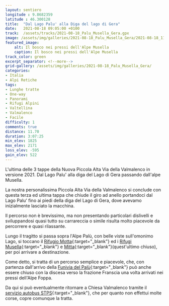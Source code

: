 ```yaml
---
layout: sentiero
longitude : 9.8682359
latitude : 46.300128
title:  "Dal Lago Palu' alla Diga del lago di Gera"
date:   2021-08-18 09:05:00 +0100
track:  /assets/tracks/2021-08-18_Palu_Musella_Gera.gpx
image: /assets/img/galleries/2021-08-18_Palu_Musella_Gera/2021-08-18_11-00-54_417.jpeg
featured_image:
    alt: Il bosco nei pressi dell'Alpe Musella
    caption: Il bosco nei pressi dell'Alpe Musella
track_color: green
excerpt_separator: <!--more-->
grid-gallery: /assets/img/galleries/2021-08-18_Palu_Musella_Gera/
categories:
- Italia
- Alpi Retiche
tags:
- Lunghe tratte
- One-way
- Panorami
- Rifugi Alpini
- Valtellina
- Valmalenco
- Facile
difficulty: 1
comments: true
distance: 11.70 
duration: 3:07:25
min_elev: 1825
max_elev: 2171
loss_elev: -595
gain_elev: 522
---
```


L'ultima delle 3 tappe della Nuova Piccola Alta Via della Valmalenco in versione 2021. Dal Lago Palu' alla diga del Lago di Gera passando dall'alpe Musella.

<!--more-->

La nostra personalissima Piccola Alta Via della Valmalenco si conclude con questa terza ed ultima tappa che chiude il giro ad anello portandoci dal Lago Palu' fino ai piedi della diga del Lago di Gera, dove avevamo inizialmente lasciato la macchina.

Il percorso non è brevissimo, ma non presentando particolari dislivelli e sviluppandosi quasi tutto su carrareccia o simile risulta molto piacevole da percorrere e quasi rilassante.

Lungo il tragitto si passa sopra l'Alpe Palù, con belle viste sull'omonimo Lago, si toccano il [Rifugio Motta](https://www.rifugi.lombardia.it/sondrio/chiesa-in-valmalenco/rifugio-motta.html){:target="_blank"} ed i [Rifugi Musella](https://www.rifugi.lombardia.it/sondrio/lanzada/rifugio-alpe-musella.html){:target="_blank"} e [Mitta](https://www.rifugi.lombardia.it/sondrio/lanzada/rifugio-mitta.html){:target="_blank"}(quest'ultimo chiuso), per poi arrivare a destinazione.

Come detto, si tratta di un percorso semplice e piacevole, che, con partenza dall'arrivo della [Funivia del Palù](https://valmalencoskiresort.com/it/valmalenco-ski-resort/info-tariffe/tariffe-orari/){:target="_blank"} può anche essere chiuso con la discesa verso la frazione Franscia una volta arrivati nei pressi dell'Alpe Foppa.

Da qui si può eventualmente ritornare a Chiesa Valmalenco tramite il [servizio autobus STPS](https://www.stps.it/tratte/Details.aspx?id=737){:target="_blank"}, che per quanto non effettui molte corse, copre comunque la tratta.
